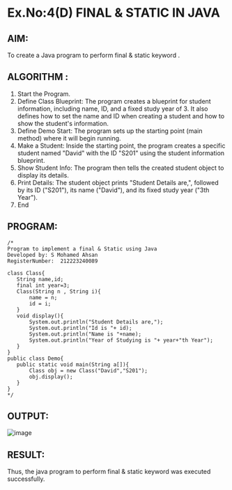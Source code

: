 # Ex.No:4(D) FINAL & STATIC IN JAVA

## AIM:
   To create a Java program to perform final & static keyword .
 
## ALGORITHM :
1.	Start the Program.
2.	Define Class Blueprint: The program creates a blueprint for student information, including name, ID, and a fixed study year of 3. It also defines how to set the name and ID when creating a student and how to show the student's information.
3.	Define Demo Start: The program sets up the starting point (main method) where it will begin running.
4. Make a Student: Inside the starting point, the program creates a specific student named "David" with the ID "S201" using the student information blueprint.
5. Show Student Info: The program then tells the created student object to display its details.
6. Print Details: The student object prints "Student Details are,", followed by its ID ("S201"), its name ("David"), and its fixed study year ("3th Year").
7.	End

## PROGRAM:
 ```
/*
Program to implement a final & Static using Java
Developed by: S Mohamed Ahsan
RegisterNumber:  212223240089

class Class{
    String name,id;
    final int year=3;
    Class(String n , String i){
        name = n;
        id = i;
    }
    void display(){
        System.out.println("Student Details are,");
        System.out.println("Id is "+ id);
        System.out.println("Name is "+name);
        System.out.println("Year of Studying is "+ year+"th Year");
    }
}
public class Demo{
    public static void main(String a[]){
        Class obj = new Class("David","S201");
        obj.display();
    }
}
*/
```

## OUTPUT:
![image](https://github.com/user-attachments/assets/a5db69e7-8aa1-45b2-aca1-78bf175702c0)


## RESULT:
Thus, the java program to perform final & static keyword was executed successfully.
